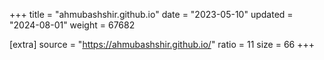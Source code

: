 +++
title = "ahmubashshir.github.io"
date = "2023-05-10"
updated = "2024-08-01"
weight = 67682

[extra]
source = "https://ahmubashshir.github.io/"
ratio = 11
size = 66
+++
